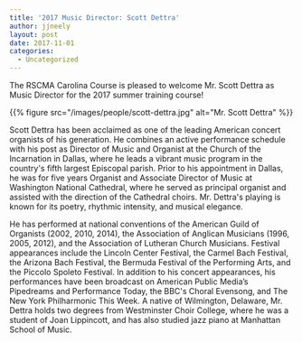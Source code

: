 ```yaml
---
title: '2017 Music Director: Scott Dettra'
author: jjneely
layout: post
date: 2017-11-01
categories:
  - Uncategorized
---
```

The RSCMA Carolina Course is pleased to welcome Mr. Scott Dettra as Music
Director for the 2017 summer training course!

{{% figure src="/images/people/scott-dettra.jpg" alt="Mr. Scott Dettra" %}}

Scott Dettra has been acclaimed as one of the leading American concert
organists of his generation. He combines an active performance schedule with
his post as Director of Music and Organist at the Church of the Incarnation in
Dallas, where he leads a vibrant music program in the country's fifth largest
Episcopal parish. Prior to his appointment in Dallas, he was for five years
Organist and Associate Director of Music at Washington National Cathedral,
where he served as principal organist and assisted with the direction of the
Cathedral choirs. Mr. Dettra's playing is known for its poetry, rhythmic
intensity, and musical elegance.

He has performed at national conventions of the American Guild of Organists
(2002, 2010, 2014), the Association of Anglican Musicians (1996, 2005, 2012),
and the Association of Lutheran Church Musicians. Festival appearances include
the Lincoln Center Festival, the Carmel Bach Festival, the Arizona Bach
Festival, the Bermuda Festival of the Performing Arts, and the Piccolo Spoleto
Festival. In addition to his concert appearances, his performances have been
broadcast on American Public Media’s Pipedreams and Performance Today, the
BBC's Choral Evensong, and The New York Philharmonic This Week.  A native of
Wilmington, Delaware, Mr. Dettra holds two degrees from Westminster Choir
College, where he was a student of Joan Lippincott, and has also studied jazz
piano at Manhattan School of Music.
